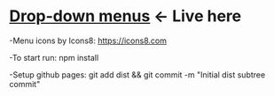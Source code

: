 # <a href="https://valeriol94.github.io/Drop-down-menus-test/">Drop-down menus</a> <- Live here

-Menu icons by Icons8: https://icons8.com

-To start run:
npm install

-Setup github pages:
git add dist && git commit -m "Initial dist subtree commit"

